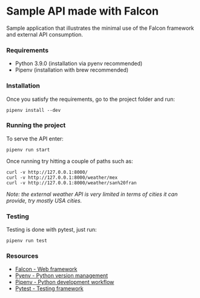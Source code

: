 # Sample API made with Falcon

Sample application that illustrates the minimal use of the Falcon framework and external API consumption.

### Requirements

-   Python 3.9.0 (installation via pyenv recommended)
-   Pipenv (installation with brew recommended)

### Installation

Once you satisfy the requirements, go to the project folder and run:

```
pipenv install --dev
```

### Running the project

To serve the API enter:

```
pipenv run start
```

Once running try hitting a couple of paths such as:

```
curl -v http://127.0.0.1:8000/
curl -v http://127.0.0.1:8000/weather/mex
curl -v http://127.0.0.1:8000/weather/san%20fran
```

_Note: the external weather API is very limited in terms of cities it can provide, try mostly USA cities._

### Testing

Testing is done with pytest, just run:

```
pipenv run test
```

### Resources

-   [Falcon - Web framework](https://github.com/falconry/falcon)
-   [Pyenv - Python version management](https://github.com/pyenv/pyenv)
-   [Pipenv - Python development workflow](https://github.com/pypa/pipenv)
-   [Pytest - Testing framework](https://github.com/pytest-dev/pytest/)
